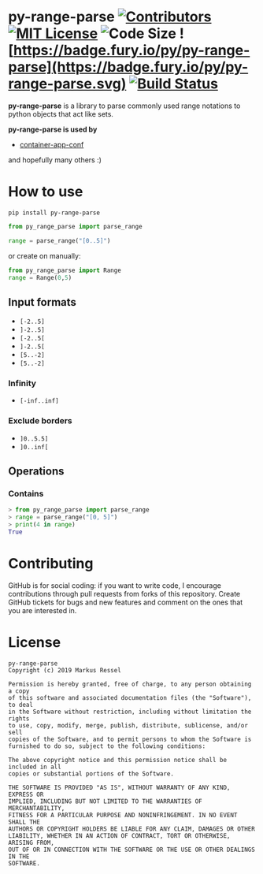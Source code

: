# py-range-parse [![Contributors](https://img.shields.io/github/contributors/markusressel/py-range-parse.svg)](https://github.com/markusressel/py-range-parse/graphs/contributors) [![MIT License](https://img.shields.io/github/license/markusressel/py-range-parse.svg)](/LICENSE) ![Code Size](https://img.shields.io/github/languages/code-size/markusressel/py-range-parse.svg) ![https://badge.fury.io/py/py-range-parse](https://badge.fury.io/py/py-range-parse.svg) [![Build Status](https://travis-ci.org/markusressel/py-range-parse.svg?branch=master)](https://travis-ci.org/markusressel/py-range-parse)

**py-range-parse** is a library to parse commonly used range 
notations to python objects that act like sets.

**py-range-parse is used by**
* [container-app-conf](https://github.com/markusressel/container-app-conf)

and hopefully many others :)

# How to use

```shell
pip install py-range-parse
```

```python
from py_range_parse import parse_range

range = parse_range("[0..5]")
```

or create on manually:

```python
from py_range_parse import Range
range = Range(0,5)
```

## Input formats

* `[-2..5]`
* `]-2..5]`
* `[-2..5[`
* `]-2..5[`
* `[5..-2]`
* `[5..-2]`

### Infinity

* `[-inf..inf]`

### Exclude borders
* `]0..5.5]`
* `]0..inf[`

## Operations

### Contains

```python
> from py_range_parse import parse_range
> range = parse_range("[0, 5]")
> print(4 in range)
True
```

# Contributing

GitHub is for social coding: if you want to write code, I encourage contributions through pull requests from forks
of this repository. Create GitHub tickets for bugs and new features and comment on the ones that you are interested in.


# License
```text
py-range-parse
Copyright (c) 2019 Markus Ressel

Permission is hereby granted, free of charge, to any person obtaining a copy
of this software and associated documentation files (the "Software"), to deal
in the Software without restriction, including without limitation the rights
to use, copy, modify, merge, publish, distribute, sublicense, and/or sell
copies of the Software, and to permit persons to whom the Software is
furnished to do so, subject to the following conditions:

The above copyright notice and this permission notice shall be included in all
copies or substantial portions of the Software.

THE SOFTWARE IS PROVIDED "AS IS", WITHOUT WARRANTY OF ANY KIND, EXPRESS OR
IMPLIED, INCLUDING BUT NOT LIMITED TO THE WARRANTIES OF MERCHANTABILITY,
FITNESS FOR A PARTICULAR PURPOSE AND NONINFRINGEMENT. IN NO EVENT SHALL THE
AUTHORS OR COPYRIGHT HOLDERS BE LIABLE FOR ANY CLAIM, DAMAGES OR OTHER
LIABILITY, WHETHER IN AN ACTION OF CONTRACT, TORT OR OTHERWISE, ARISING FROM,
OUT OF OR IN CONNECTION WITH THE SOFTWARE OR THE USE OR OTHER DEALINGS IN THE
SOFTWARE.
```
